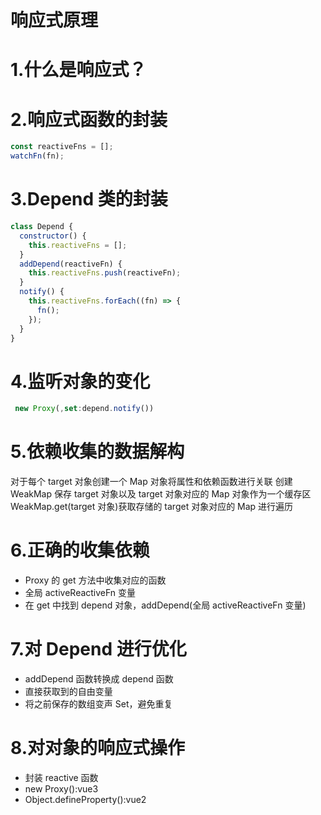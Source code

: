 # 响应式原理

# 1.什么是响应式？

# 2.响应式函数的封装

```js
const reactiveFns = [];
watchFn(fn);
```

# 3.Depend 类的封装

```js
class Depend {
  constructor() {
    this.reactiveFns = [];
  }
  addDepend(reactiveFn) {
    this.reactiveFns.push(reactiveFn);
  }
  notify() {
    this.reactiveFns.forEach((fn) => {
      fn();
    });
  }
}
```

# 4.监听对象的变化

```js
 new Proxy(,set:depend.notify())
```

# 5.依赖收集的数据解构

对于每个 target 对象创建一个 Map 对象将属性和依赖函数进行关联
创建 WeakMap 保存 target 对象以及 target 对象对应的 Map 对象作为一个缓存区
WeakMap.get(target 对象)获取存储的 target 对象对应的 Map 进行遍历

# 6.正确的收集依赖

- Proxy 的 get 方法中收集对应的函数
- 全局 activeReactiveFn 变量
- 在 get 中找到 depend 对象，addDepend(全局 activeReactiveFn 变量)

# 7.对 Depend 进行优化

- addDepend 函数转换成 depend 函数
- 直接获取到的自由变量
- 将之前保存的数组变声 Set，避免重复

# 8.对对象的响应式操作

- 封装 reactive 函数
- new Proxy():vue3
- Object.defineProperty():vue2
